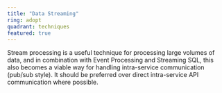 ```yaml
---
title: "Data Streaming"
ring: adopt
quadrant: techniques
featured: true
---
```


Stream processing is a useful technique for processing large volumes of data, and in combination with Event Processing and Streaming SQL, this also becomes a viable way for handling intra-service communication (pub/sub style). It should be preferred over direct intra-service API communication where possible.